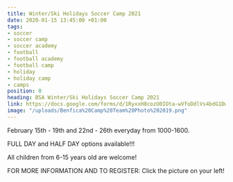 ```yaml
---
title: Winter/Ski Holidays Soccer Camp 2021
date: 2020-01-15 13:45:00 +01:00
tags:
- soccer
- soccer camp
- soccer academy
- football
- football academy
- football camp
- holiday
- holiday camp
- camps
position: 0
heading: BSA Winter/Ski Holidays Soccer Camp 2021
link: https://docs.google.com/forms/d/1RyxxH8cozU0IOta-wVfoDdlVs4bdG1Dw7qSQ8XhBsoo/edit?usp=drive_web
image: "/uploads/Benfica%20Camp%20Team%20Photo%202019.png"
---
```


February 15th - 19th and 22nd - 26th everyday from 1000-1600.

FULL DAY and HALF DAY options available!!!

All children from 6-15 years old are welcome! 

FOR MORE INFORMATION AND TO REGISTER: Click the picture on your left!